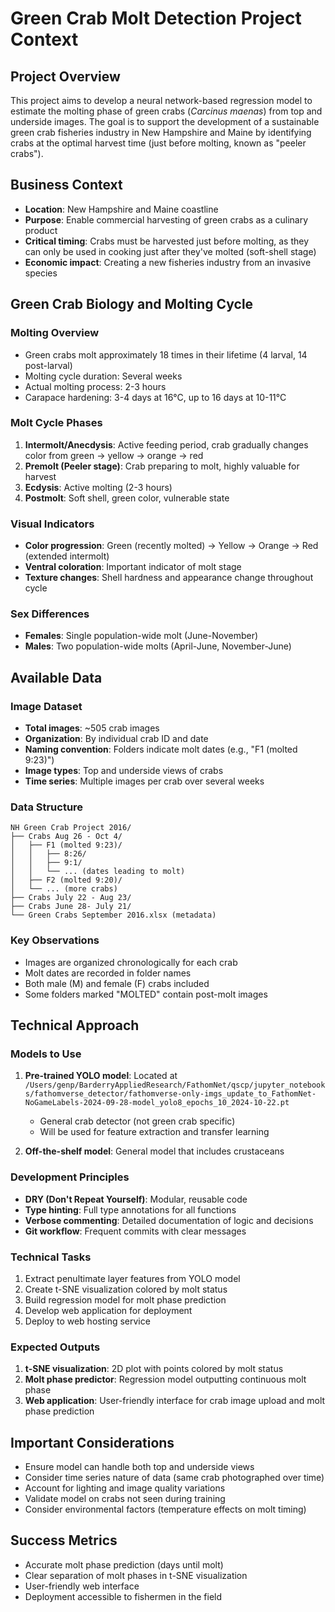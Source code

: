 # Green Crab Molt Detection Project Context

## Project Overview
This project aims to develop a neural network-based regression model to estimate the molting phase of green crabs (*Carcinus maenas*) from top and underside images. The goal is to support the development of a sustainable green crab fisheries industry in New Hampshire and Maine by identifying crabs at the optimal harvest time (just before molting, known as "peeler crabs").

## Business Context
- **Location**: New Hampshire and Maine coastline
- **Purpose**: Enable commercial harvesting of green crabs as a culinary product
- **Critical timing**: Crabs must be harvested just before molting, as they can only be used in cooking just after they've molted (soft-shell stage)
- **Economic impact**: Creating a new fisheries industry from an invasive species

## Green Crab Biology and Molting Cycle

### Molting Overview
- Green crabs molt approximately 18 times in their lifetime (4 larval, 14 post-larval)
- Molting cycle duration: Several weeks
- Actual molting process: 2-3 hours
- Carapace hardening: 3-4 days at 16°C, up to 16 days at 10-11°C

### Molt Cycle Phases
1. **Intermolt/Anecdysis**: Active feeding period, crab gradually changes color from green → yellow → orange → red
2. **Premolt (Peeler stage)**: Crab preparing to molt, highly valuable for harvest
3. **Ecdysis**: Active molting (2-3 hours)
4. **Postmolt**: Soft shell, green color, vulnerable state

### Visual Indicators
- **Color progression**: Green (recently molted) → Yellow → Orange → Red (extended intermolt)
- **Ventral coloration**: Important indicator of molt stage
- **Texture changes**: Shell hardness and appearance change throughout cycle

### Sex Differences
- **Females**: Single population-wide molt (June-November)
- **Males**: Two population-wide molts (April-June, November-June)

## Available Data

### Image Dataset
- **Total images**: ~505 crab images
- **Organization**: By individual crab ID and date
- **Naming convention**: Folders indicate molt dates (e.g., "F1 (molted 9:23)")
- **Image types**: Top and underside views of crabs
- **Time series**: Multiple images per crab over several weeks

### Data Structure
```
NH Green Crab Project 2016/
├── Crabs Aug 26 - Oct 4/
│   ├── F1 (molted 9:23)/
│   │   ├── 8:26/
│   │   ├── 9:1/
│   │   └── ... (dates leading to molt)
│   ├── F2 (molted 9:20)/
│   └── ... (more crabs)
├── Crabs July 22 - Aug 23/
├── Crabs June 28- July 21/
└── Green Crabs September 2016.xlsx (metadata)
```

### Key Observations
- Images are organized chronologically for each crab
- Molt dates are recorded in folder names
- Both male (M) and female (F) crabs included
- Some folders marked "MOLTED" contain post-molt images

## Technical Approach

### Models to Use
1. **Pre-trained YOLO model**: Located at `/Users/genp/BarderryAppliedResearch/FathomNet/qscp/jupyter_notebooks/fathomverse_detector/fathomverse-only-imgs_update_to_FathomNet-NoGameLabels-2024-09-28-model_yolo8_epochs_10_2024-10-22.pt`
   - General crab detector (not green crab specific)
   - Will be used for feature extraction and transfer learning

2. **Off-the-shelf model**: General model that includes crustaceans

### Development Principles
- **DRY (Don't Repeat Yourself)**: Modular, reusable code
- **Type hinting**: Full type annotations for all functions
- **Verbose commenting**: Detailed documentation of logic and decisions
- **Git workflow**: Frequent commits with clear messages

### Technical Tasks
1. Extract penultimate layer features from YOLO model
2. Create t-SNE visualization colored by molt status
3. Build regression model for molt phase prediction
4. Develop web application for deployment
5. Deploy to web hosting service

### Expected Outputs
1. **t-SNE visualization**: 2D plot with points colored by molt status
2. **Molt phase predictor**: Regression model outputting continuous molt phase
3. **Web application**: User-friendly interface for crab image upload and molt phase prediction

## Important Considerations
- Ensure model can handle both top and underside views
- Consider time series nature of data (same crab photographed over time)
- Account for lighting and image quality variations
- Validate model on crabs not seen during training
- Consider environmental factors (temperature effects on molt timing)

## Success Metrics
- Accurate molt phase prediction (days until molt)
- Clear separation of molt phases in t-SNE visualization
- User-friendly web interface
- Deployment accessible to fishermen in the field